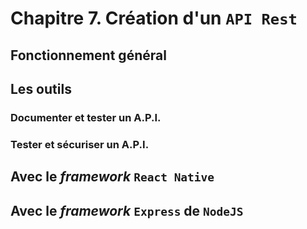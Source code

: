 # Chapitre 7. Création d'un `API Rest`

## Fonctionnement général

## Les outils

### Documenter et tester un A.P.I.

### Tester et sécuriser un A.P.I.

## Avec le *framework* `React Native`

## Avec le *framework* `Express` de `NodeJS`
